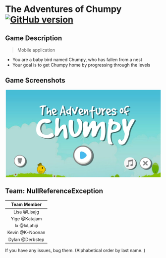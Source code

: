 # The Adventures of Chumpy [![GitHub version](https://badge.fury.io/gh/boennemann%2Fbadges.svg)](http://badge.fury.io/gh/boennemann%2Fbadges)

## Game Description
> Mobile application

- You are a baby bird named Chumpy, who has fallen from a nest
- Your goal is to get Chumpy home by progressing through the levels


## Game Screenshots
<p align="center">
    <img src="Pictures/mainmenu.png" width="500">
</p>


## Team: NullReferenceException

| Team Member |
|:---:|
| Lisa @Lisajg |
| Yige @Katajam |
| Ix @IxLahiji | 
| Kevin @K-Noonan |
| Dylan @Derbstep |

If you have any issues, bug them. (Alphabetical order by last name. )

